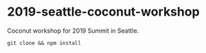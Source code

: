 # 2019-seattle-coconut-workshop

Coconut workshop for 2019 Summit in Seattle.

`git clone && npm install`